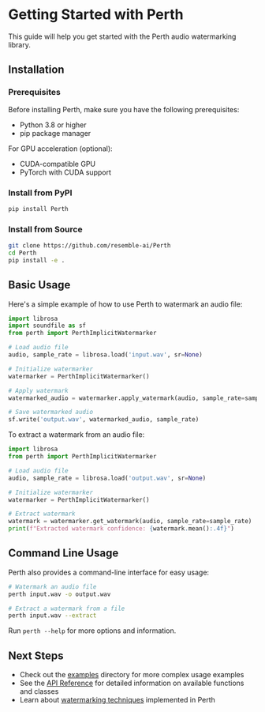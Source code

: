 # Getting Started with Perth

This guide will help you get started with the Perth audio watermarking library.

## Installation

### Prerequisites

Before installing Perth, make sure you have the following prerequisites:

- Python 3.8 or higher
- pip package manager

For GPU acceleration (optional):
- CUDA-compatible GPU
- PyTorch with CUDA support

### Install from PyPI

```bash
pip install Perth
```

### Install from Source

```bash
git clone https://github.com/resemble-ai/Perth
cd Perth
pip install -e .
```

## Basic Usage

Here's a simple example of how to use Perth to watermark an audio file:

```python
import librosa
import soundfile as sf
from perth import PerthImplicitWatermarker

# Load audio file
audio, sample_rate = librosa.load('input.wav', sr=None)

# Initialize watermarker
watermarker = PerthImplicitWatermarker()

# Apply watermark
watermarked_audio = watermarker.apply_watermark(audio, sample_rate=sample_rate)

# Save watermarked audio
sf.write('output.wav', watermarked_audio, sample_rate)
```

To extract a watermark from an audio file:

```python
import librosa
from perth import PerthImplicitWatermarker

# Load audio file
audio, sample_rate = librosa.load('output.wav', sr=None)

# Initialize watermarker
watermarker = PerthImplicitWatermarker()

# Extract watermark
watermark = watermarker.get_watermark(audio, sample_rate=sample_rate)
print(f"Extracted watermark confidence: {watermark.mean():.4f}")
```

## Command Line Usage

Perth also provides a command-line interface for easy usage:

```bash
# Watermark an audio file
perth input.wav -o output.wav

# Extract a watermark from a file
perth input.wav --extract
```

Run `perth --help` for more options and information.

## Next Steps

- Check out the [examples](../examples/) directory for more complex usage examples
- See the [API Reference](./api_reference.md) for detailed information on available functions and classes
- Learn about [watermarking techniques](./watermarking_techniques.md) implemented in Perth